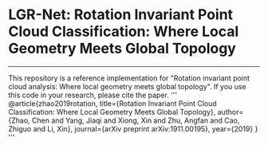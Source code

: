 # LGR-Net: Rotation Invariant Point Cloud Classification: Where Local Geometry Meets Global Topology
***
This repository is a reference implementation for "Rotation invariant point cloud analysis: Where local geometry meets global topology". If you use this code in your research, please cite the paper.
'''
@article{zhao2019rotation,
  title={Rotation Invariant Point Cloud Classification: Where Local Geometry Meets Global Topology},
  author={Zhao, Chen and Yang, Jiaqi and Xiong, Xin and Zhu, Angfan and Cao, Zhiguo and Li, Xin},
  journal={arXiv preprint arXiv:1911.00195},
  year={2019}
}
'''
